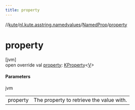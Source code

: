 ```yaml
---
title: property
---
```

//[kute](../../../index.html)/[nl.kute.asstring.namedvalues](../index.html)/[NamedProp](index.html)/[property](property.html)



# property



[jvm]\
open override val [property](property.html): [KProperty](https://kotlinlang.org/api/latest/jvm/stdlib/kotlin.reflect/-k-property/index.html)&lt;[V](index.html)&gt;



#### Parameters


jvm

| | |
|---|---|
| property | The property to retrieve the value with. |




